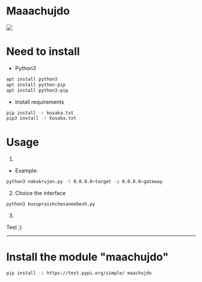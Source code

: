 # Maaachujdo

[![](https://github.com/nu11secur1ty/SSTC-HTTPS-hijack-login-credentials/blob/master/Maachujdo/Maachujdoinepita/logo/sniffing-python-yeahhub.jpg)](https://www.youtube.com/watch?v=aQvrvYHXolQ)


# Need to install
- Python3
```bash
apt install python3
apt install python-pip
apt install python3-pip
```
- Install requirements

```bash
pip install -r kosaka.txt
pip3 install -r kosaka.txt
```

# Usage
1. 
- Example:
```bash
python3 nakokrujen.py -t 0.0.0.0>target -g 0.0.0.0>gateway
```
2. Choice the interface
```bash
python3 kusupraishchesaneebesh.py
```
3.
Test 
;)

--------------------------------------------
# Install the module "maachujdo"
```bash 
pip install -i https://test.pypi.org/simple/ maachujdo
```
